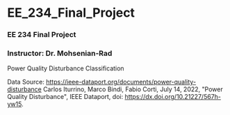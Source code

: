 # EE_234_Final_Project

### EE 234 Final Project
### Instructor: Dr. Mohsenian-Rad


Power Quality Disturbance Classification

Data Source: https://ieee-dataport.org/documents/power-quality-disturbance
Carlos Iturrino, Marco Bindi, Fabio Corti, July 14, 2022, "Power Quality Disturbance", IEEE Dataport, doi: https://dx.doi.org/10.21227/567h-yw15.
